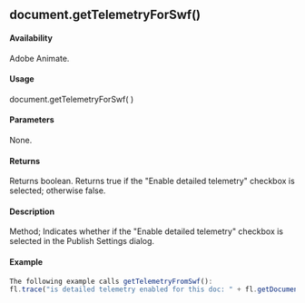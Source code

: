## document.getTelemetryForSwf()

#### Availability

Adobe Animate.

#### Usage

document.getTelemetryForSwf( )

#### Parameters

None.

#### Returns

Returns boolean. Returns true if the "Enable detailed telemetry" checkbox is selected; otherwise false.

#### Description

Method; Indicates whether if the "Enable detailed telemetry" checkbox is selected in the Publish Settings dialog.

#### Example

```javascript
The following example calls getTelemetryFromSwf():
fl.trace("is detailed telemetry enabled for this doc: " + fl.getDocumentDOM().getTelemetryForSwf());

```